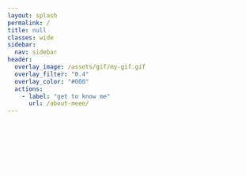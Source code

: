```yaml
---
layout: splash
permalink: /
title: null
classes: wide
sidebar:
  nav: sidebar
header:
  overlay_image: /assets/gif/my-gif.gif
  overlay_filter: "0.4"
  overlay_color: "#000"
  actions:
    - label: "get to know me"
      url: /about-meee/
---
```


<!-- Social media bar -->
<div class="social-links">
  <a href="mailto:kmadrigal@uh.edu" aria-label="Email"><i class="fas fa-envelope"></i></a>
  <a href="https://github.com/kennyspezi" aria-label="GitHub"><i class="fab fa-github"></i></a>
  <a href="https://instagram.com/kentrolysis" aria-label="Instagram"><i class="fab fa-instagram"></i></a>
  <a href="https://www.facebook.com/profile.php?id=61558371479932" aria-label="Facebook"><i class="fab fa-facebook"></i></a>
  <a href="https://pinterest.com/kleinekrinkldil" aria-label="Pinterest"><i class="fab fa-pinterest"></i></a>
</div>

<!-- Blurb -->
<div class="home-blurb">
  welcome to my digital house. it's where i post updates, projects, and random stuff i care about. get cozy.
</div>

<style>
/* Splash layout fixes */
.page__hero--overlay {
  min-height: 85vh; /* takes up more vertical space */
  display: flex;
  flex-direction: column;
  justify-content: center;
  position: relative;
}

/* Social icons bar */
.social-links {
  display: flex;
  justify-content: center;
  gap: 1.5rem;
  margin-top: 1rem;
  font-size: 1.6rem;
}

.social-links a {
  color: white;
  transition: 0.2s ease-in-out;
}

.social-links a:hover {
  color: #ff9fff;
}

/* Lower blurb spacing */
.home-blurb {
  text-align: center;
  padding: 2rem;
  font-size: 1.1rem;
  color: white;
  max-width: 700px;
  margin: 0 auto;
}
</style>
